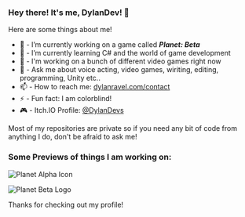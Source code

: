 ### Hey there! It's me, DylanDev! 👋



Here are some things about me!

- 🔭 - I’m currently working on a game called ***Planet: Beta***
- 🌱 - I’m currently learning C# and the world of game development
- 👯 - I'm working on a bunch of different video games right now
- 💬 - Ask me about voice acting, video games, wiriting, editing, programming, Unity etc..
- 📫 - How to reach me: [dylanravel.com/contact](https://www.dylanravel.com/contact)
- ⚡ - Fun fact: I am colorblind!
- 🎮 - Itch.IO Profile: [@DylanDevs](https://dylandevs.itch.io)

Most of my repositories are private so if you need any bit of code from anything I do, don't be afraid to ask me!

### Some Previews of things I am working on:

![Planet Alpha Icon](https://user-images.githubusercontent.com/48571264/151681990-03bafe49-b8c4-4745-ac98-f9fa46570b11.png)



![Planet Beta Logo](https://user-images.githubusercontent.com/48571264/109911134-c0516400-7c66-11eb-8b78-bae0bb27531d.jpg)

Thanks for checking out my profile!
